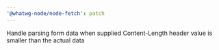 ```yaml
---
'@whatwg-node/node-fetch': patch
---
```


Handle parsing form data when supplied Content-Length header value is smaller than the actual data
